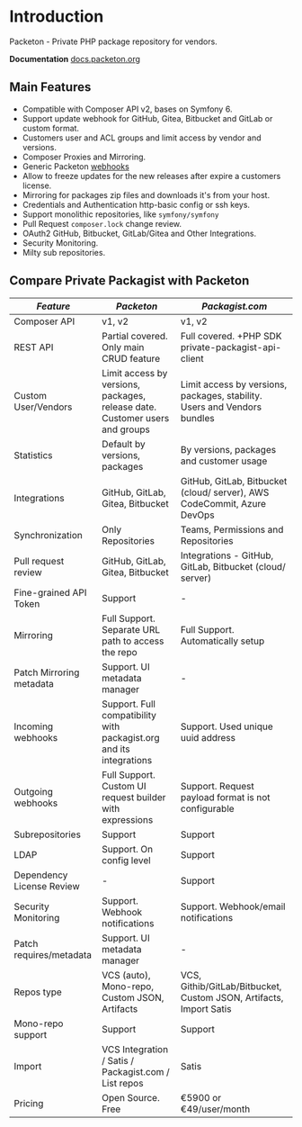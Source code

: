 # Introduction

Packeton - Private PHP package repository for vendors.

**Documentation** [docs.packeton.org](https://docs.packeton.org)

## Main Features

- Compatible with Composer API v2, bases on Symfony 6.
- Support update webhook for GitHub, Gitea, Bitbucket and GitLab or custom format.
- Customers user and ACL groups and limit access by vendor and versions.
- Composer Proxies and Mirroring.
- Generic Packeton [webhooks](webhook.md)
- Allow to freeze updates for the new releases after expire a customers license.
- Mirroring for packages zip files and downloads it's from your host.
- Credentials and Authentication http-basic config or ssh keys.
- Support monolithic repositories, like `symfony/symfony`
- Pull Request `composer.lock` change review.
- OAuth2 GitHub, Bitbucket, GitLab/Gitea and Other Integrations.
- Security Monitoring.
- Milty sub repositories.

## Compare Private Packagist with Packeton

| *Feature*                 | *Packeton*                                                                  | *Packagist.com*                                                          |
|---------------------------|-----------------------------------------------------------------------------|--------------------------------------------------------------------------|
| Composer API              | v1, v2                                                                      | v1, v2                                                                   |
| REST API                  | Partial covered. Only main CRUD feature                                     | Full covered. +PHP SDK private-packagist-api-client                      |
| Custom User/Vendors       | Limit access by versions, packages, release date. Customer users and groups | Limit access by versions, packages, stability. Users and Vendors bundles |
| Statistics                | Default by versions, packages                                               | By versions, packages and customer usage                                 |
| Integrations              | GitHub, GitLab, Gitea, Bitbucket                                            | GitHub, GitLab, Bitbucket (cloud/ server), AWS CodeCommit, Azure DevOps  |
| Synchronization           | Only Repositories                                                           | Teams, Permissions and Repositories                                      |
| Pull request review       | GitHub, GitLab, Gitea, Bitbucket                                            | Integrations - GitHub, GitLab, Bitbucket (cloud/ server)                 |
| Fine-grained API Token    | Support                                                                     | -                                                                        |
| Mirroring                 | Full Support. Separate URL path to access the repo                          | Full Support. Automatically setup                                        |
| Patch Mirroring metadata  | Support. UI metadata manager                                                | -                                                                        |
| Incoming webhooks         | Support. Full compatibility with packagist.org and its integrations         | Support. Used unique uuid address                                        |
| Outgoing webhooks         | Full Support. Custom UI request builder with expressions                    | Support. Request payload format is not configurable                      |
| Subrepositories           | Support                                                                     | Support                                                                  |
| LDAP                      | Support. On config level                                                    | Support                                                                  |
| Dependency License Review | -                                                                           | Support                                                                  |
| Security Monitoring       | Support. Webhook notifications                                              | Support. Webhook/email notifications                                     |
| Patch requires/metadata   | Support. UI metadata manager                                                | -                                                                        |
| Repos type                | VCS (auto), Mono-repo, Custom JSON, Artifacts                               | VCS, Githib/GitLab/Bitbucket, Custom JSON, Artifacts, Import Satis       |
| Mono-repo support         | Support                                                                     | Support                                                                  |
| Import                    | VCS Integration / Satis / Packagist.com  / List repos                       | Satis                                                                    |
 | Pricing                   | Open Source. Free                                                           | €5900 or €49/user/month                                                  |
